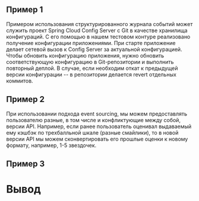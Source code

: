 ## Пример 1

Примером использования структурированного журнала событий может служить проект Spring Cloud Config Server с Git в качестве хранилища конфигураций. С его помощью в нашем тестовом контуре реализовано получение конфигурации приложениями. При старте приложение делает сетевой вызов к Config Server за актуальной конфигурацией. Чтобы обновить конфигурацию приложения, нужно обновить соответствующую конфигурацию в Git-репозитории и выполнить повторный деплой. В случае, если необходим откат к предыдущей версии конфигурации -- в репозитории делается revert отдельных коммитов.

## Пример 2

При использовании подхода event sourcing, мы можем предоставлять пользователю разные, в том числе и конфликтующие между собой, версии API. Например, если ранее пользователь оценивал выдаваемый ему кэшбэк по трехбалльной шкале (разные смайлики), то в новой версии API мы можем сконвертировать его прошлые оценки к новому формату, например, 1-5 звездочек.


## Пример 3

# Вывод 
